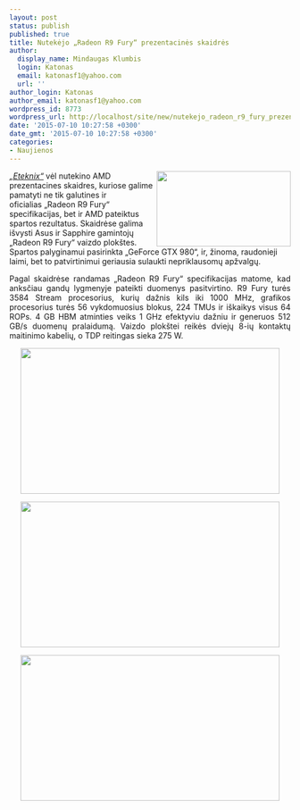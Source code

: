 ```yaml
---
layout: post
status: publish
published: true
title: Nutekėjo „Radeon R9 Fury“ prezentacinės skaidrės
author:
  display_name: Mindaugas Klumbis
  login: Katonas
  email: katonasf1@yahoo.com
  url: ''
author_login: Katonas
author_email: katonasf1@yahoo.com
wordpress_id: 8773
wordpress_url: http://localhost/site/new/nutekejo_radeon_r9_fury_prezentacines_skaidres/
date: '2015-07-10 10:27:58 +0300'
date_gmt: '2015-07-10 10:27:58 +0300'
categories:
- Naujienos
---
```

<p>
	<img alt="" src="http://technews.lt/userfiles/5 (1).jpg" style="width: 240px; height: 135px; float: right;" /><em><a href="http://www.eteknix.com/amd-r9-fury-details-exposed/">&bdquo;Eteknix&ldquo;</a></em> vėl nutekino AMD prezentacines skaidres, kuriose galime pamatyti ne tik galutines ir oficialias&nbsp;&bdquo;Radeon R9 Fury&ldquo; specifikacijas, bet ir AMD pateiktus spartos rezultatus. Skaidrėse galima i&scaron;vysti Asus ir Sapphire gamintojų &bdquo;Radeon R9 Fury&ldquo; vaizdo plok&scaron;tes. Spartos palyginamui pasirinkta &bdquo;GeForce GTX 980&ldquo;, ir, žinoma, raudonieji laimi, bet to patvirtinimui geriausia sulaukti nepriklausomų apžvalgų.</p>
<p style="text-align: justify;">
	Pagal skaidrėse randamas &bdquo;Radeon R9 Fury&ldquo; specifikacijas matome, kad anksčiau gandų lygmenyje pateikti duomenys pasitvirtino. R9 Fury turės 3584 Stream procesorius, kurių dažnis kils iki 1000 MHz, grafikos procesorius turės 56 vykdomuosius blokus, 224 TMUs ir i&scaron;kaikys visus 64 ROPs. 4 GB HBM atminties veiks 1 GHz efektyviu dažniu ir generuos 512 GB/s duomenų pralaidumą. Vaizdo plok&scaron;tei reikės dviejų 8-ių kontaktų maitinimo kabelių, o TDP reitingas sieka 275 W.</p>
<p style="text-align: center;">
	<a href="http://technews.lt/userfiles/10(4).jpg"><img alt="" src="http://technews.lt/userfiles/10(4).jpg" style="width: 464px; height: 261px;" /></a></p>
<p style="text-align: center;">
	<a href="http://technews.lt/userfiles/14(2).jpg"><img alt="" src="http://technews.lt/userfiles/14(2).jpg" style="width: 464px; height: 261px;" /></a></p>
<p style="text-align: center;">
	<a href="http://technews.lt/userfiles/111.jpg"><img alt="" src="http://technews.lt/userfiles/111.jpg" style="width: 464px; height: 261px;" /></a></p>
